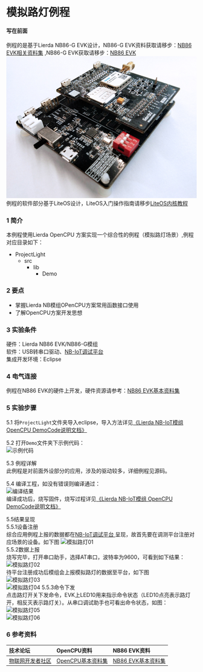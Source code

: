 # 模拟路灯例程
#### 写在前面 
例程的是基于Lierda NB86-G EVK设计，NB86-G EVK资料获取请移步：[NB86 EVK相关资料集](http://bbs.lierda.com/forum.php?mod=viewthread&tid=86&page=1&extra=&_dsign=91f69885)  ,NB86-G EVK获取请移步：[NB86 EVK](https://item.taobao.com/item.htm?spm=a1z10.5-c.w4002-21080581561.13.565878241Htgvt&id=578262725191)              
 ![NB86EVK](../../Picture/NB86EVK黑色.png)  
例程的软件部分基于LiteOS设计，LiteOS入门操作指南请移步[LiteOS内核教程](https://liteos.github.io/tutorials/kernel/)
### 1 简介

本例程使用Lierda OpenCPU 方案实现一个综合性的例程（模拟路灯场景）,例程对应目录如下：

- ProjectLight
  - src
    - lib
      - Demo

### 2 要点

- 掌握Lierda NB模组OPenCPU方案常用函数接口使用
- 了解OpenCPU方案开发思想


### 3 实验条件

硬件：Lierda NB86 EVK/NB86-G模组  
软件：USB转串口驱动、[NB-IoT调试平台 ](http://nbiot.iot-ism.com)  
集成开发环境：Eclipse  

### 4 电气连接
例程在NB86 EVK的硬件上开发，硬件资源请参考：[NB86 EVK基本资料集](https://github.com/lierda-nb-iot-team/Lierda_NB86_EVK)
### 5 实验步骤
5.1 将`ProjectLight`文件夹导入eclipse，导入方法详见[《Lierda NB-IoT模组 OpenCPU DemoCode说明文档》
](https://github.com/lierda-nb-iot-team/Lierda_OpenCPU_SDK)

5.2 打开`Demo`文件夹下示例代码：  
![示例代码](../../Picture/光感示例代码1.png)

5.3 例程详解  
此例程是对前面外设部分的应用，涉及的驱动较多，详细例程见源码。  

5.4  编译工程，如没有错误则编译通过：  
![编译结果](../../Picture/编译结果.jpg)  
编译成功后，烧写固件，烧写过程详见[《Lierda NB-IoT模组 OpenCPU DemoCode说明文档》
](https://github.com/lierda-nb-iot-team/Lierda_OpenCPU_SDK)

5.5结果呈现  
5.5.1设备注册  
综合应用例程上报的数据都在[NB-IoT调试平台 ](http://nbiot.iot-ism.com)呈现，故首先要在调测平台注册对应场景的设备。如下图
![模拟路灯01](../../Picture/模拟路灯01.png)  
5.5.2数据上报  
烧写完毕，打开串口助手，选择AT串口，波特率为9600，可看到如下结果：
![模拟路灯02](../../Picture/模拟路灯02.png)  
待平台注册成功后模组会上报模拟路灯的数据至平台，如下图  
![模拟路灯03](../../Picture/模拟路灯03.png)   
![模拟路灯04](../../Picture/模拟路灯04.png) 
5.5.3命令下发  
点击路灯开关下发命令，EVK上LED10用来指示命令状态（LED10点亮表示路灯开，相反灭表示路灯关）。从串口调试助手也可看出命令状态，如图：  
![模拟路灯05](../../Picture/模拟路灯05.png)   
![模拟路灯06](../../Picture/模拟路灯06.png) 


### 6 参考资料

| 技术论坛 | OpenCPU资料 | NB86 EVK资料
| :----------- | :----------- | :----------- |
| [物联网开发者社区](http://bbs.lierda.com) |  [OpenCPU基本资料集](https://github.com/lierda-nb-iot-team/Lierda_OpenCPU_SDK) |  [NB86 EVK基本资料集](https://github.com/lierda-nb-iot-team/Lierda_NB86_EVK) |
